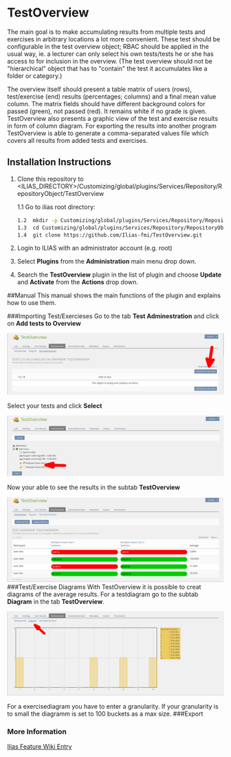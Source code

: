 # TestOverview

The main goal is to make accumulating results from multiple tests and exercises in arbitrary locations a lot more convenient. These test should be configurable in the test overview object; RBAC should be applied in the usual way, ie. a lecturer can only select his own tests/tests he or she has access to for inclusion in the overview. (The test overview should not be "hierarchical" object that has to "contain" the test it accumulates like a folder or category.)

The overview itself should present a table matrix of users (rows), test/exercise (end) results (percentages; columns) and a final mean value column. The matrix fields should have different background colors for passed (green), not passed (red). It remains white if no grade is given. TestOverview also presents a graphic view of the test and exercise results in form of column diagram. For exporting the results into another program TestOverview is able to generate a comma-separated values file which covers all results from added tests and exercises.

## Installation Instructions
1. Clone this repository to <ILIAS_DIRECTORY>/Customizing/global/plugins/Services/Repository/RepositoryObject/TestOverview

    1.1 Go to ilias root directory:

   ```bash
   1.2  mkdir -p Customizing/global/plugins/Services/Repository/RepositoryObject/
   1.3  cd Customizing/global/plugins/Services/Repository/RepositoryObject/
   1.4  git clone https://github.com/Ilias-fmi/TestOverview.git
   ```
   
2. Login to ILIAS with an administrator account (e.g. root)
3. Select **Plugins** from the **Administration** main menu drop down.
4. Search the **TestOverview** plugin in the list of plugin and choose **Update** and **Activate** from the **Actions** drop down.

##Manual
This manual shows the main functions of the plugin and explains how to use them.

###Importing Test/Exercieses
Go to the tab **Test Adminestration** and click on **Add tests to Overview**

![Picture not available](https://raw.githubusercontent.com/Ilias-fmi/TestOverview/ReadMe_update-1/readMe/TestImport.png)

Select your tests and click **Select**

![Picture not available](https://github.com/Ilias-fmi/TestOverview/blob/ReadMe_update-1/readMe/TestImport2.png)

Now your able to see the results in the subtab **TestOverview** 

![Picture not available](https://github.com/Ilias-fmi/TestOverview/blob/ReadMe_update-1/readMe/TO_table.png)
###Test/Exercise Diagrams
With TestOverview it is possible to creat diagrams of the average results. For a testdiagram go to the subtab **Diagram** in the tab **TestOverview**.

![Picture not available](https://github.com/Ilias-fmi/TestOverview/blob/ReadMe_update-1/readMe/TestDiagram_mit_pfeil.png)

For a exercisediagram you have to enter a granularity. If your granularity is to small the diagramm is set to 100 buckets as a max size.
###Export

### More Information
[Ilias Feature Wiki Entry](http://www.ilias.de/docu/goto_docu_wiki_1357_Test_Overview.html)
